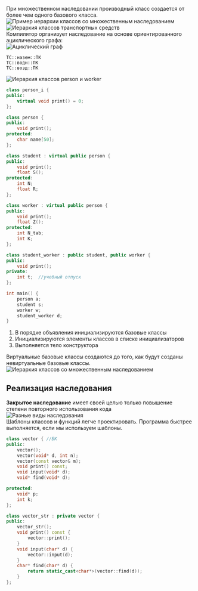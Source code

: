 При множественном наследовании производный класс создается от более чем одного базового класса.
![Пример иерархии классов со множественным наследованием](14_01.%20Пример%20иерархии%20классов%20со%20множественным%20наследованием.png)  
![Иерархия классов транспортных средств](14_02.%20Иерархия%20классов%20транспортных%20средств.png)  
Компилятор организует наследование на основе ориентированного ациклического графа:  
![Ациклический граф](14_03.%20Ациклический%20граф.png)  
```
ТС::назем::ПК
ТС::водн::ПК
ТС::возд::ПК
```
![Иерархия классов person и worker](14_04.%20Иерархия%20классов%20person%20и%20worker.png)  
```cpp
class person_i {
public:
	virtual void print() = 0;
};

class person {
public:
	void print();
protected:
	char name[50];
};

class student : virtual public person {
public:
	void print();
	float S();
protected:
	int N;
	float R;
};

class worker : virtual public person {
public:
	void print();
	float Z();
protected:
	int N_tab;
	int K;
};

class student_worker : public student, public worker {
public:
	void print();
private:
	int t;  //учебный отпуск
};

int main() {
	person a;
	student s;
	worker w;
	student_worker d;
}
```
1. В порядке объявления инициализируются базовые классы
2. Инициализируются элементы классов в списке инициализаторов
3. Выполняется тело конструктора
  
Виртуальные базовые классы создаются до того, как будут созданы невиртуальные базовые классы.  
![Иерархия классов со множественным наследованием](14_05.%20Иерархия%20классов%20со%20множественным%20наследованием.png)  
## Реализация наследования
**Закрытое наследование** имеет своей целью только повышение степени повторного использования кода  
![Разные виды наследования](14_06.%20Разные%20виды%20наследования.png)  
Шаблоны классов и функций легче проектировать. Программа быстрее выполняется, если мы используем шаблоны.  
```cpp
class vector { //БК
public:
	vector();
	vector(void* d, int n);
	vector(const vector& m);
	void print() const;
	void input(void* d);
	void* find(void* d);

protected:
	void* p;
	int k;
};

class vector_str : private vector {
public:
	vector_str();
	void print() const {
		vector::print();
	}
	void input(char* d) {
		vector::input(d);
	}
	char* find(char* d) {
		return static_cast<char*>(vector::find(d));
	}
};
```